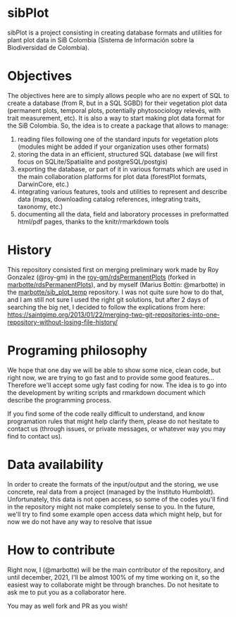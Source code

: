 sibPlot
===========

sibPlot is a project consisting in creating database formats and utilities for plant plot data in SiB Colombia (Sistema de Información sobre la Biodiversidad de Colombia).


# Objectives

The objectives here are to simply allows people who are no expert of SQL to create a database (from R, but in a SQL SGBD) for their vegetation plot data (permanent plots, temporal plots, potentially phytosociology relevés, with trait measurement, etc).
It is also a way to start making plot data format for the SiB Colombia.
So, the idea is to create a package that allows to manage:

1. reading files following one of the standard inputs for vegetation plots (modules might be added if your organization uses other formats)
1. storing the data in an efficient, structured SQL database (we will first focus on SQLite/Spatialite and postgreSQL/postgis)
1. exporting the database, or part of it in various formats which are used in the main collaboration platforms for plot data (forestPlot formats, DarwinCore, etc.)
1. integrating various features, tools and utilities to represent and describe data (maps, downloading catalog references, integrating traits, taxonomy, etc.)
1. documenting all the data, field and laboratory processes in preformatted html/pdf pages, thanks to the knitr/rmarkdown tools

# History

This repository consisted first on merging preliminary work made by Roy Gonzalez (@roy-gm) in the [roy-gm/rdsPermanentPlots](https://github.com/roy-gm/rdsPermanentPlots.git) (forked in [marbotte/rdsPermanentPlots](https://github.com/marbotte/rdsPermanentPlots)), and by myself (Marius Bottin: @marbotte) in the [marbotte/sib_plot_temp](https://github.com/marbotte/sib_plot_temp.git) repository.
I was not quite sure how to do that, and I am still not sure I used the right git solutions, but after 2 days of searching the big net, I decided to follow the explications from here: https://saintgimp.org/2013/01/22/merging-two-git-repositories-into-one-repository-without-losing-file-history/

# Programing philosophy

We hope that one day we will be able to show some nice, clean code, but right now, we are trying to go fast and to provide some good features... 
Therefore we'll accept some ugly fast coding for now.
The idea is to go into the development by writing scripts and rmarkdown document which describe the programming process.

If you find some of the code really difficult to understand, and know programation rules that might help clarify them, please do not hesitate to contact us (through issues, or private messages, or whatever way you may find to contact us).

# Data availability

In order to create the formats of the input/output and the storing, we use concrete, real data from a project (managed by the Instituto Humboldt).
Unfortunately, this data is not open access, so some of the codes you'll find in the repository might not make completely sense to you.
In the future, we'll try to find some example open access data which might help, but for now we do not have any way to resolve that issue

# How to contribute

Right now, I (@marbotte) will be the main contributor of the repository, and until december, 2021, I'll be almost 100% of my time working on it, so the easiest way to collaborate might be through branches. Do not hesitate to ask me to put you as a collaborator here.

You may as well fork and PR as you wish!
